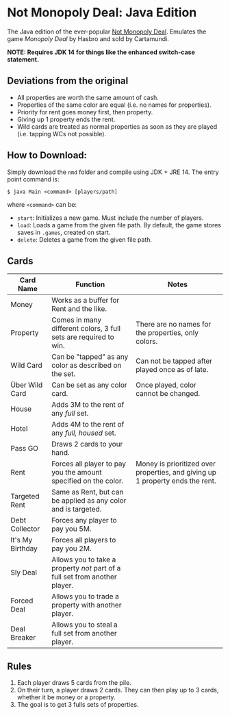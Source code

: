 # Not Monopoly Deal: Java Edition

The Java edition of the ever-popular [Not Monopoly Deal](https://github.com/bdngo/not-monopoly-deal).
Emulates the game _Monopoly Deal_ by Hasbro and sold by Cartamundi.

**NOTE: Requires JDK 14 for things like the enhanced switch-case statement.**

## Deviations from the original

- All properties are worth the same amount of cash.
- Properties of the same color are equal (i.e. no names for properties).
- Priority for rent goes money first, then property.
- Giving up 1 property ends the rent.
- Wild cards are treated as normal properties as soon as they are played (i.e. tapping WCs not possible).

## How to Download:

Simply download the `nmd` folder and compile using JDK + JRE 14.
The entry point command is:
```shell script
$ java Main <command> [players/path]
```
where `<command>` can be:
- `start`: Initializes a new game. Must include the number of players.
- `load`: Loads a game from the given file path. By default, the game stores saves in `.games`, created on start.
- `delete`: Deletes a game from the given file path.

## Cards

| Card Name        | Function                                                                    | Notes                                                                         |
|------------------|-----------------------------------------------------------------------------|-------------------------------------------------------------------------------|
| Money            | Works as a buffer for Rent and the like.                                    |                                                                               |
| Property         | Comes in many different colors, 3 full sets are required to win.            | There are no names for the properties, only colors.                           |
| Wild Card        | Can be "tapped" as any color as described on the set.                       | Can not be tapped after played once as of late.                               |
| Über Wild Card   | Can be set as any color card.                                               | Once played, color cannot be changed.                                         |
| House            | Adds 3M to the rent of any _full_ set.                                      |                                                                               |
| Hotel            | Adds 4M to the rent of any _full, housed_ set.                              |                                                                               |
| Pass GO          | Draws 2 cards to your hand.                                                 |                                                                               |
| Rent             | Forces all player to pay you the amount specified on the color.             | Money is prioritized over properties, and giving up 1 property ends the rent. |
| Targeted Rent    | Same as Rent, but can be applied as any color and is targeted.              |                                                                               |
| Debt Collector   | Forces any player to pay you 5M.                                            |                                                                               |
| It's My Birthday | Forces all players to pay you 2M.                                           |                                                                               |
| Sly Deal         | Allows you to take a property _not_ part of a full set from another player. |                                                                               |
| Forced Deal      | Allows you to trade a property with another player.                         |                                                                               |
| Deal Breaker     | Allows you to steal a full set from another player.                         |                                                                               |

## Rules

1. Each player draws 5 cards from the pile.
2. On their turn, a player draws 2 cards. They can then play up to 3 cards, whether it be money or a property.
3. The goal is to get 3 fulls sets of properties.
